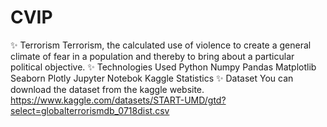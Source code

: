 # CVIP
✨ Terrorism 
Terrorism, the calculated use of violence to create a general climate of fear in a population and thereby to bring about a particular political objective.
✨ Technologies Used 
Python
Numpy
Pandas
Matplotlib
Seaborn
Plotly
Jupyter Notebok
Kaggle
Statistics
✨ Dataset 
You can download the dataset from the kaggle website.
https://www.kaggle.com/datasets/START-UMD/gtd?select=globalterrorismdb_0718dist.csv
